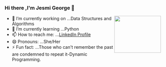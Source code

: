 ### Hi there ,I'm Jesmi George 👋
<img src="https://media.giphy.com/media/RbDKaczqWovIugyJmW/giphy.gif" width=150 height=120 align="right"></img>
- 🔭 I’m currently working on ...Data Structures and Algorithms
- 🌱 I’m currently learning ...Python
- 📫 How to reach me: ...[LinkedIn Profile](https://www.linkedin.com/in/jesmi-george/)
- 😄 Pronouns: ...She/Her
- ⚡ Fun fact: ...Those who can't remember the past are condemned to repeat it-Dynamic Programming.
